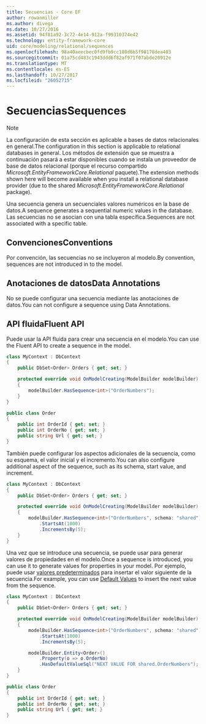 ```yaml
---
title: Secuencias - Core EF
author: rowanmiller
ms.author: divega
ms.date: 10/27/2016
ms.assetid: 94f81a92-3c72-4e14-912a-f99310374e42
ms.technology: entity-framework-core
uid: core/modeling/relational/sequences
ms.openlocfilehash: 98a40aeecbec0fd9fb9cc108d6b5f98178dea403
ms.sourcegitcommit: 01a75cd483c1943ddd6f82af971f07abde20912e
ms.translationtype: MT
ms.contentlocale: es-ES
ms.lasthandoff: 10/27/2017
ms.locfileid: "26052715"
---
```

# <a name="sequences"></a><span data-ttu-id="f459e-102">Secuencias</span><span class="sxs-lookup"><span data-stu-id="f459e-102">Sequences</span></span>

> [!NOTE]  
> <span data-ttu-id="f459e-103">La configuración de esta sección es aplicable a bases de datos relacionales en general.</span><span class="sxs-lookup"><span data-stu-id="f459e-103">The configuration in this section is applicable to relational databases in general.</span></span> <span data-ttu-id="f459e-104">Los métodos de extensión que se muestra a continuación pasará a estar disponibles cuando se instala un proveedor de base de datos relacional (porque el recurso compartido *Microsoft.EntityFrameworkCore.Relational* paquete).</span><span class="sxs-lookup"><span data-stu-id="f459e-104">The extension methods shown here will become available when you install a relational database provider (due to the shared *Microsoft.EntityFrameworkCore.Relational* package).</span></span>

<span data-ttu-id="f459e-105">Una secuencia genera un secuenciales valores numéricos en la base de datos.</span><span class="sxs-lookup"><span data-stu-id="f459e-105">A sequence generates a sequential numeric values in the database.</span></span> <span data-ttu-id="f459e-106">Las secuencias no se asocian con una tabla específica.</span><span class="sxs-lookup"><span data-stu-id="f459e-106">Sequences are not associated with a specific table.</span></span>

## <a name="conventions"></a><span data-ttu-id="f459e-107">Convenciones</span><span class="sxs-lookup"><span data-stu-id="f459e-107">Conventions</span></span>

<span data-ttu-id="f459e-108">Por convención, las secuencias no se incluyeron al modelo.</span><span class="sxs-lookup"><span data-stu-id="f459e-108">By convention, sequences are not introduced in to the model.</span></span>

## <a name="data-annotations"></a><span data-ttu-id="f459e-109">Anotaciones de datos</span><span class="sxs-lookup"><span data-stu-id="f459e-109">Data Annotations</span></span>

<span data-ttu-id="f459e-110">No se puede configurar una secuencia mediante las anotaciones de datos.</span><span class="sxs-lookup"><span data-stu-id="f459e-110">You can not configure a sequence using Data Annotations.</span></span>

## <a name="fluent-api"></a><span data-ttu-id="f459e-111">API fluida</span><span class="sxs-lookup"><span data-stu-id="f459e-111">Fluent API</span></span>

<span data-ttu-id="f459e-112">Puede usar la API fluida para crear una secuencia en el modelo.</span><span class="sxs-lookup"><span data-stu-id="f459e-112">You can use the Fluent API to create a sequence in the model.</span></span>

<!-- [!code-csharp[Main](samples/core/relational/Modeling/FluentAPI/Samples/Relational/Sequence.cs?highlight=7)] -->
``` csharp
class MyContext : DbContext
{
    public DbSet<Order> Orders { get; set; }

    protected override void OnModelCreating(ModelBuilder modelBuilder)
    {
        modelBuilder.HasSequence<int>("OrderNumbers");
    }
}

public class Order
{
    public int OrderId { get; set; }
    public int OrderNo { get; set; }
    public string Url { get; set; }
}
```

<span data-ttu-id="f459e-113">También puede configurar los aspectos adicionales de la secuencia, como su esquema, el valor inicial y el incremento.</span><span class="sxs-lookup"><span data-stu-id="f459e-113">You can also configure additional aspect of the sequence, such as its schema, start value, and increment.</span></span>

<!-- [!code-csharp[Main](samples/core/relational/Modeling/FluentAPI/Samples/Relational/SequenceConfigured.cs?highlight=7,8,9)] -->
``` csharp
class MyContext : DbContext
{
    public DbSet<Order> Orders { get; set; }

    protected override void OnModelCreating(ModelBuilder modelBuilder)
    {
        modelBuilder.HasSequence<int>("OrderNumbers", schema: "shared")
            .StartsAt(1000)
            .IncrementsBy(5);
    }
}
```

<span data-ttu-id="f459e-114">Una vez que se introduce una secuencia, se puede usar para generar valores de propiedades en el modelo.</span><span class="sxs-lookup"><span data-stu-id="f459e-114">Once a sequence is introduced, you can use it to generate values for properties in your model.</span></span> <span data-ttu-id="f459e-115">Por ejemplo, puede usar [valores predeterminados](default-values.md) para insertar el valor siguiente de la secuencia.</span><span class="sxs-lookup"><span data-stu-id="f459e-115">For example, you can use [Default Values](default-values.md) to insert the next value from the sequence.</span></span>

<!-- [!code-csharp[Main](samples/core/relational/Modeling/FluentAPI/Samples/Relational/SequenceUsed.cs?highlight=11,12,13)] -->
``` csharp
class MyContext : DbContext
{
    public DbSet<Order> Orders { get; set; }

    protected override void OnModelCreating(ModelBuilder modelBuilder)
    {
        modelBuilder.HasSequence<int>("OrderNumbers", schema: "shared")
            .StartsAt(1000)
            .IncrementsBy(5);

        modelBuilder.Entity<Order>()
            .Property(o => o.OrderNo)
            .HasDefaultValueSql("NEXT VALUE FOR shared.OrderNumbers");
    }
}

public class Order
{
    public int OrderId { get; set; }
    public int OrderNo { get; set; }
    public string Url { get; set; }
}
```
